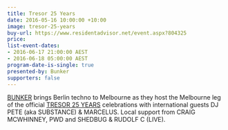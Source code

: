 ```yaml
---
title: Tresor 25 Years
date: 2016-05-16 10:00:00 +10:00
image: tresor-25-years
buy-url: https://www.residentadvisor.net/event.aspx?804325
price:
list-event-dates:
- 2016-06-17 21:00:00 AEST
- 2016-06-18 05:00:00 AEST
program-date-is-single: true
presented-by: Bunker
supporters: false
---
```


[BUNKER](http://bunker-music.com/) brings Berlin techno to Melbourne as they host the Melbourne leg of the official [TRESOR 25 YEARS](http://bunker-music.com/event/bunker-presents-tresor-25-years-june-2016/) celebrations with international guests DJ PETE (aka SUBSTANCE) & MARCELUS. Local support from CRAIG MCWHINNEY, PWD and SHEDBUG & RUDOLF C (LIVE).
